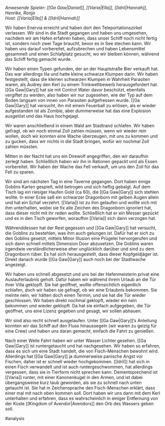 _Anwesende Spieler: [[Ga Gaw|Daniel]], [[Varia|Ella]], [[Idril|Hannah]], Henrike, Ronja_  
_Host: [[Varia|Ella]] & [[Idril|Hannah]]_

Wir haben Enervia erreicht und haben dort den Teleportationszirkel verlassen. Wir sind in die Stadt gegangen und haben uns umgesehen, nachdem wir am Hafen erfahren haben, dass unser Schiff noch nicht fertig ist, sondern noch zwei Tage braucht, bevor es in See stechen kann. Wir haben uns darauf vorbereitet, aufzubrechen und haben Lebensmittel gesammelt und einen Schlafplatz gesucht, wo wir bleiben können, während das Schiff fertig gemacht wurde.

Wir haben einen Typen gefunden, der an der Hauptstraße Bier verkauft hat. Das war allerdings lila und hatte kleine schwarze Klumpen darin. Wir haben festgestellt, dass die kleinen schwarzen Klumpen in Wahrheit Parasiten waren, als Audrey den Kerl zu einem Trinkwettbewerb herausgefordert hat. [[Ga Gaw|Gary]] hat sie mit Control Water davor beschützt, ebenfalls vergiftet zu werden, also haben wir nur zugesehen, wie der Typ auf dem Boden langsam von innen von Parasiten aufgefressen wurde. [[Ga Gaw|Gary]] hat versucht, ihn mit einem Feuerball zu erlösen, als er wieder aufgestanden ist als Zombie, aber dummerweise hat das eine Explosion ausgelöst und das Haus hochgejagt.

Wir waren anschließend in einem Wald am Stadtrand schlafen. Wir haben gefragt, ob wir noch einmal Zoll zahlen müssen, wenn wir wieder rein wollen, doch wir konnten eine Wache überzeugen, mit uns zu kommen und zu gucken, dass wir nichts in die Stadt bringen, wofür wir nochmal Zoll zahlen müssten.

Mitten in der Nacht hat uns ein Direwolf angegriffen, den wir daraufhin zerlegt haben. Schließlich haben wir ihn in Rationen gepackt und als Essen vorbereitet. Wir haben der Wache das Fell verkauft, um uns den Zoll für das Fell zu sparen.

Wir sind am nächsten Tag in eine Taverne gegangen. Dort haben einige Goblins Karten gespielt, wild betrogen und sich heftig gebalgt. Auf dem Tisch lag ein riesiger Haufen Gold (ca 60), die [[Ga Gaw|Gary]] sich stehlen wollte. In einer Ecke saß ein schwarzer Dragonborn mit gelben Augen allein und hat ein Schaf verzehrt. [[Varia]] ist zu ihm gelaufen und wollte sich mit ihm unterhalten, wobei sie fix alle Zeichen des Dragonborn ignoriert hat, dass dieser nicht mit ihr reden wollte. Schließlich hat er ein Messer gezückt und es in den Tisch geworfen, woraufhin [[Varia]] sich dann verzogen hat.

Währenddessen hat der Rest gegessen und [[Ga Gaw|Gary]] hat versucht, die Goblins zu bestehlen, was ihm auch gelungen ist. Dafür hat er sich zu den Goblins gesetzt, mittels Minor Illusion eine Prügelei hervorgerufen und sich dann schnell mittels Dimension Door abzusetzen. Die Goblins waren irgendwie verständlicherweise eher unglücklich darüber und sind zu dem Dragonborn rüber. Es hat sich herausgestellt, dass dieser Kopfgeldjäger ist.  Direkt danach wurde [[Ga Gaw|Gary]] auch noch bei der Stadtwache angezeigt.

Wir haben uns schnell abgesetzt und uns bei der Hafenmeisterin privat eine Auslauferlaubnis geholt. Dafür haben wir während ihrem Urlaub an die Tür ihrer Villa geklopft. Sie hat geöffnet, wollte offensichtlich eigentlich schlafen, doch wir haben sie gefragt, ob wir eine Erlaubnis bekommen. Sie meinte nein, wir hätten doch einen Termin, und sie hat die Tür wieder geschlossen. Wir haben direkt nochmal geklopft, wieder ein nein bekommen und wieder geklopft. Da hat sie einfach aufgegeben, die Tür geöffnet, uns eine Lizenz gegeben und gesagt, wir sollen abhauen.

Wir sind also recht schnell ausgelaufen. Unter [[Ga Gaw|Gary]]’s Anleitung konnten wir das Schiff auf den Fluss hinaussegeln (wir waren zu geizig für eine Crew) und haben uns daran gemacht, einfach die Fahrt zu genießen.

Nach einer Weile Fahrt haben wir unter Wasser Lichter gesehen. [[Ga Gaw|Gary]] ist runtergetaucht und hat nachgesehen. Wir haben so erfahren, dass es sich um eine Stadt handelt, die von Fisch-Menschen bewohnt wird. Allerdings hat [[Ga Gaw|Gary]] ja dummerweise panische Angst vor Fischen, daher ist er schnell wieder hochgekommen. [[Idril]] hat sich in einen Fisch verwandelt und ist auch runtergeschwommen, hat allerdings vergessen, dass sie in Tierform nicht sprechen kann. Dementsprechend ist [[Varia]] runter, mit einer Kanonenkugel in den Armen, und ist dabei übergangsweise kurz taub geworden, als sie zu schnell nach unten getaucht ist. Sie hat in Zeichensprache den Fisch-Menschen erklärt, dass einer mal mit nach oben kommen soll. Dort haben wir uns dann mit dem Kerl unterhalten und erfahren, dass es wahrscheinlich in einiger Entfernung von der Küste [[Kingdom of Avendor|Avendors]] den Orb des Wassers geben soll.

#analysis
